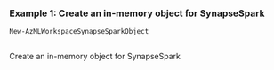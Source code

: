 ### Example 1: Create an in-memory object for SynapseSpark
```powershell
New-AzMLWorkspaceSynapseSparkObject
```

```output
```

Create an in-memory object for SynapseSpark